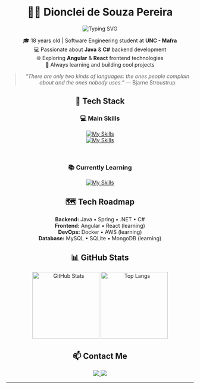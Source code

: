 <div align="center">

# 👨‍💻 Dionclei de Souza Pereira

<p>
  <img src="https://readme-typing-svg.herokuapp.com?font=Fira+Code&weight=500&size=22&pause=1000&color=00FFDD&center=true&vCenter=true&width=435&lines=Software+Developer;Backend+Specialist;Frontend+Explorer;Always+Learning+%F0%9F%9A%80" alt="Typing SVG" />
</p>

🎓 18 years old | Software Engineering student at **UNC - Mafra** <br/>
💻 Passionate about **Java** & **C#** backend development <br/>
🌐 Exploring **Angular** & **React** frontend technologies <br/>
🚀 Always learning and building cool projects <br/>

> *“There are only two kinds of languages: the ones people complain about and the ones nobody uses.”* — Bjarne Stroustrup

</div>


<div align="center">

## 🚀 Tech Stack

### 💻 Main Skills
[![My Skills](https://skillicons.dev/icons?i=java,cs,ts,spring,rabbitmq,graphql)](https://skillicons.dev) <br/>
[![My Skills](https://skillicons.dev/icons?i=dotnet,hibernate,bootstrap,mysql,maven,sqlite)](https://skillicons.dev)

<br/>

### 📚 Currently Learning
[![My Skills](https://skillicons.dev/icons?i=angular,react,docker,aws,mongodb,nodejs)](https://skillicons.dev)

</div>

<div align="center">

## 🗺️ Tech Roadmap

**Backend:** Java • Spring • .NET • C# <br/>
**Frontend:** Angular • React (learning) <br/>
**DevOps:** Docker • AWS (learning) <br/>
**Database:** MySQL • SQLite • MongoDB (learning)

</div>

<div align="center">

## 📊 GitHub Stats

<img 
  alt="GitHub Stats" 
  height="180"
  src="https://github-readme-stats.vercel.app/api?username=Dionclei-Pereira&theme=nightowl&hide=contribs&include_all_commits=true&show_icons=true"
/>
<img 
  alt="Top Langs"
  height="180"
  src="https://github-readme-stats.vercel.app/api/top-langs/?username=Dionclei-Pereira&theme=nightowl&layout=compact&langs_count=6&hide=html,dockerfile,c"
/>

</div>

<div align="center">

## 📫 Contact Me

<a href="https://www.linkedin.com/in/dionclei-de-souza-pereira-07287726b/" target="_blank">
  <img src="https://img.shields.io/badge/-LinkedIn-0077B5?style=for-the-badge&logo=linkedin&logoColor=white"/>
</a>
<a href="mailto:dionclei2@gmail.com">
  <img src="https://img.shields.io/badge/-Email-D14836?style=for-the-badge&logo=gmail&logoColor=white"/>
</a>

</div>

---
